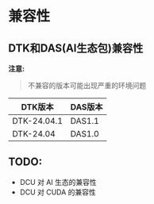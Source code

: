 # 兼容性

## DTK和DAS(AI生态包)兼容性

**注意:**
>  不兼容的版本可能出现严重的环境问题

| DTK版本 | DAS版本 |
| ------- | ------- |
|DTK-24.04.1 | DAS1.1 |
|DTK-24.04   | DAS1.0  |

## TODO:

- DCU 对 AI 生态的兼容性
- DCU 对 CUDA 的兼容性